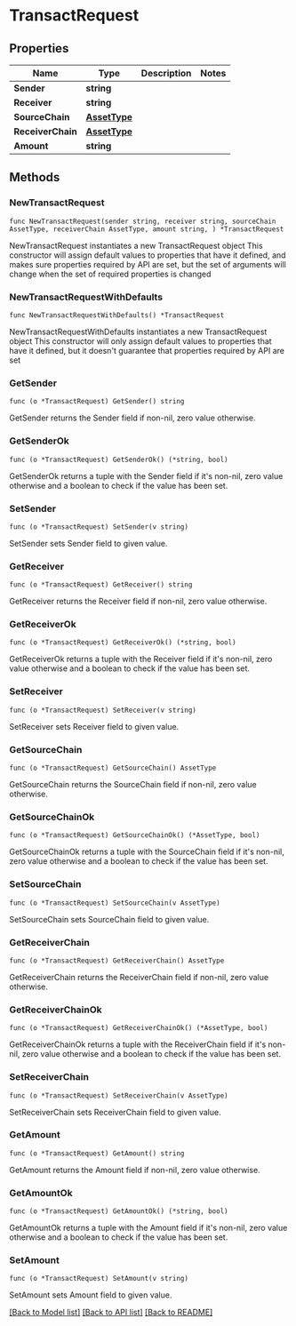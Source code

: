 # TransactRequest

## Properties

Name | Type | Description | Notes
------------ | ------------- | ------------- | -------------
**Sender** | **string** |  | 
**Receiver** | **string** |  | 
**SourceChain** | [**AssetType**](AssetType.md) |  | 
**ReceiverChain** | [**AssetType**](AssetType.md) |  | 
**Amount** | **string** |  | 

## Methods

### NewTransactRequest

`func NewTransactRequest(sender string, receiver string, sourceChain AssetType, receiverChain AssetType, amount string, ) *TransactRequest`

NewTransactRequest instantiates a new TransactRequest object
This constructor will assign default values to properties that have it defined,
and makes sure properties required by API are set, but the set of arguments
will change when the set of required properties is changed

### NewTransactRequestWithDefaults

`func NewTransactRequestWithDefaults() *TransactRequest`

NewTransactRequestWithDefaults instantiates a new TransactRequest object
This constructor will only assign default values to properties that have it defined,
but it doesn't guarantee that properties required by API are set

### GetSender

`func (o *TransactRequest) GetSender() string`

GetSender returns the Sender field if non-nil, zero value otherwise.

### GetSenderOk

`func (o *TransactRequest) GetSenderOk() (*string, bool)`

GetSenderOk returns a tuple with the Sender field if it's non-nil, zero value otherwise
and a boolean to check if the value has been set.

### SetSender

`func (o *TransactRequest) SetSender(v string)`

SetSender sets Sender field to given value.


### GetReceiver

`func (o *TransactRequest) GetReceiver() string`

GetReceiver returns the Receiver field if non-nil, zero value otherwise.

### GetReceiverOk

`func (o *TransactRequest) GetReceiverOk() (*string, bool)`

GetReceiverOk returns a tuple with the Receiver field if it's non-nil, zero value otherwise
and a boolean to check if the value has been set.

### SetReceiver

`func (o *TransactRequest) SetReceiver(v string)`

SetReceiver sets Receiver field to given value.


### GetSourceChain

`func (o *TransactRequest) GetSourceChain() AssetType`

GetSourceChain returns the SourceChain field if non-nil, zero value otherwise.

### GetSourceChainOk

`func (o *TransactRequest) GetSourceChainOk() (*AssetType, bool)`

GetSourceChainOk returns a tuple with the SourceChain field if it's non-nil, zero value otherwise
and a boolean to check if the value has been set.

### SetSourceChain

`func (o *TransactRequest) SetSourceChain(v AssetType)`

SetSourceChain sets SourceChain field to given value.


### GetReceiverChain

`func (o *TransactRequest) GetReceiverChain() AssetType`

GetReceiverChain returns the ReceiverChain field if non-nil, zero value otherwise.

### GetReceiverChainOk

`func (o *TransactRequest) GetReceiverChainOk() (*AssetType, bool)`

GetReceiverChainOk returns a tuple with the ReceiverChain field if it's non-nil, zero value otherwise
and a boolean to check if the value has been set.

### SetReceiverChain

`func (o *TransactRequest) SetReceiverChain(v AssetType)`

SetReceiverChain sets ReceiverChain field to given value.


### GetAmount

`func (o *TransactRequest) GetAmount() string`

GetAmount returns the Amount field if non-nil, zero value otherwise.

### GetAmountOk

`func (o *TransactRequest) GetAmountOk() (*string, bool)`

GetAmountOk returns a tuple with the Amount field if it's non-nil, zero value otherwise
and a boolean to check if the value has been set.

### SetAmount

`func (o *TransactRequest) SetAmount(v string)`

SetAmount sets Amount field to given value.



[[Back to Model list]](../README.md#documentation-for-models) [[Back to API list]](../README.md#documentation-for-api-endpoints) [[Back to README]](../README.md)


